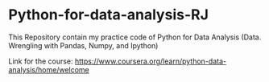 # Python-for-data-analysis-RJ
This Repository contain my practice code of Python for Data Analysis (Data. Wrengling with Pandas, Numpy, and Ipython)

Link for the course: https://www.coursera.org/learn/python-data-analysis/home/welcome
